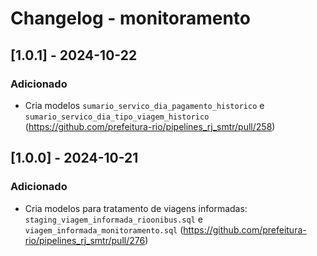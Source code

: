 # Changelog - monitoramento

## [1.0.1] - 2024-10-22

### Adicionado

- Cria modelos `sumario_servico_dia_pagamento_historico` e `sumario_servico_dia_tipo_viagem_historico` (https://github.com/prefeitura-rio/pipelines_rj_smtr/pull/258)

## [1.0.0] - 2024-10-21

### Adicionado
- Cria modelos para tratamento de viagens informadas: `staging_viagem_informada_rioonibus.sql` e `viagem_informada_monitoramento.sql` (https://github.com/prefeitura-rio/pipelines_rj_smtr/pull/276)
